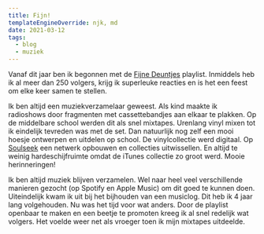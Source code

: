 ```yaml
---
title: Fijn!
templateEngineOverride: njk, md
date: 2021-03-12
tags:
  - blog
  - muziek
---
```

Vanaf dit jaar ben ik begonnen met de [Fijne Deuntjes](https://diederikdijkstra.nl/fijne-deuntjes/) playlist. Inmiddels heb ik al meer dan 250 volgers, krijg ik superleuke reacties en is het een feest om elke keer samen te stellen.

Ik ben altijd een muziekverzamelaar geweest. Als kind maakte ik radioshows door fragmenten met cassettebandjes aan elkaar te plakken. Op de middelbare school werden dit als snel mixtapes. Urenlang vinyl mixen tot ik eindelijk tevreden was met de set. Dan natuurlijk nog zelf een mooi hoesje ontwerpen en uitdelen op school. De vinylcollectie werd digitaal. Op [Soulseek](http://www.slsknet.org/news/) een netwerk opbouwen en collecties uitwissellen. En altijd te weinig hardeschijfruimte omdat de iTunes collectie zo groot werd. Mooie herinneringen!

Ik ben altijd muziek blijven verzamelen. Wel naar heel veel verschillende manieren gezocht (op Spotify en Apple Music) om dit goed te kunnen doen. Uiteindelijk kwam ik uit bij het bijhouden van een musiclog. Dit heb ik 4 jaar lang volgehouden. Nu was het tijd voor wat anders. Door de playlist openbaar te maken en een beetje te promoten kreeg ik al snel redelijk wat volgers. Het voelde weer net als vroeger toen ik mijn mixtapes uitdeelde.
